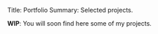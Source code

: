 Title: Portfolio
Summary: Selected projects.

**WIP**: You will soon find here some of my projects.
